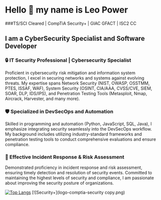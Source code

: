 

# Hello 👋 my name is Leo Power
###TS/SCI Cleared | CompTiA Security+ | GIAC GFACT | ISC2 CC
## I am a CyberSecurity Specialist and Software Developer
### 🔒 IT Security Professional | Cybersecurity Specialist

Proficient in cybersecurity risk mitigation and information system protection, I excel in securing networks and systems against evolving threats. My expertise spans Network Security (NIST, OWASP, OSSTMM, PTES, ISSAF, WAF), System Security (OSINT, CIA/AAA, CVSS/CVE, SIEM, SOAR, DLP, IDS/IPS), and Penetration Testing Tools (Metasploit, Nmap, Aircrack, Harvester, and many more).

### 🛡️ Specialized in DevSecOps and Automation

Skilled in programming and automation (Python, JavaScript, SQL, Java), I emphasize integrating security seamlessly into the DevSecOps workflow. My background includes utilizing industry-standard frameworks and penetration testing tools to conduct comprehensive evaluations and ensure compliance.

### 🚨 Effective Incident Response & Risk Assessment

Demonstrated proficiency in incident response and risk assessment, ensuring timely detection and resolution of security events. Committed to maintaining the highest levels of security and compliance, I am passionate about improving the security posture of organizations.

[![Top Langs](https://github-readme-stats.vercel.app/api/top-langs/?username=powerthecoder)](https://github.com/powerthecoder?tab=repositories)
[![Security+](logo-comptia-security copy.png)

